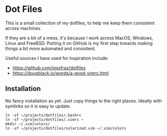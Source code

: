 # Dot Files

This is a small collection of my dotfiles, to help me keep them consistent across machines.

If they are a bit of a mess, it's because I work across MacOS, Windows, Linux and FreeBSD. Putting it on GitHub is my first step towards making things a bit more automated and consistent. 

Useful sources I have used for inspiration include:

- https://github.com/jessfraz/dotfiles
- https://dougblack.io/words/a-good-vimrc.html


## Installation

No fancy installation as yet.  Just copy things to the right places.  Ideally with symlinks so it is easy to update.

```
ln -sf ~/projects/dotfiles/.bashrc 
ln -sf ~/projects/dotfiles/.vimrc ~
mkdir ~/.vim/colors/
ln -sf ~/projects/dotfiles/solarized.vim ~/.vim/colors
```
